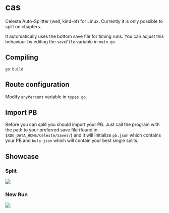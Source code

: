 # cas

Celeste Auto-Splitter (well, kind-of) for Linux. Currently it is only possible
to split on chapters.

It automatically uses the bottom save file for timing runs. You can adjust this
behaviour by editing the `saveFile` variable in `main.go`.

## Compiling

`go build`

## Route configuration

Modify `anyPercent` variable in `types.go`.

## Import PB

Before you can split you should import your PB. Just call the program with the
path to your preferred save file (found in `$XDG_DATA_HOME/Celeste/Saves/`) and
it will initialize `pb.json` which contains your PB and `bule.json` which will
contain your best single splits.

## Showcase

### Split

![](example/split.gif)

### New Run

![](example/autodelete.gif)
